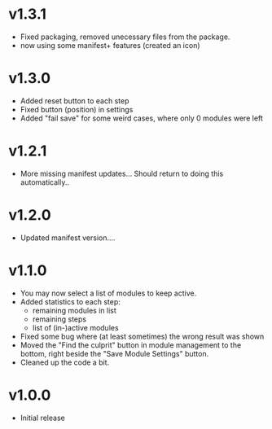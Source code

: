 # v1.3.1

- Fixed packaging, removed unecessary files from the package.
- now using some manifest+ features  (created an icon)

# v1.3.0

- Added reset button to each step
- Fixed button (position) in settings
- Added "fail save" for some weird cases, where only 0 modules were left

# v1.2.1

- More missing manifest updates... Should return to doing this automatically..

# v1.2.0

- Updated manifest version....

# v1.1.0

- You may now select a list of modules to keep active.
- Added statistics to each step:
  - remaining modules in list
  - remaining steps
  - list of (in-)active modules
- Fixed some bug where (at least sometimes) the wrong result was shown
- Moved the "Find the culprit" button in module management to the bottom, right beside the "Save Module Settings" button.
- Cleaned up the code a bit.

# v1.0.0

- Initial release